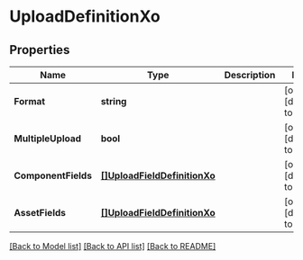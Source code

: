# UploadDefinitionXo

## Properties
Name | Type | Description | Notes
------------ | ------------- | ------------- | -------------
**Format** | **string** |  | [optional] [default to null]
**MultipleUpload** | **bool** |  | [optional] [default to null]
**ComponentFields** | [**[]UploadFieldDefinitionXo**](UploadFieldDefinitionXO.md) |  | [optional] [default to null]
**AssetFields** | [**[]UploadFieldDefinitionXo**](UploadFieldDefinitionXO.md) |  | [optional] [default to null]

[[Back to Model list]](../README.md#documentation-for-models) [[Back to API list]](../README.md#documentation-for-api-endpoints) [[Back to README]](../README.md)


